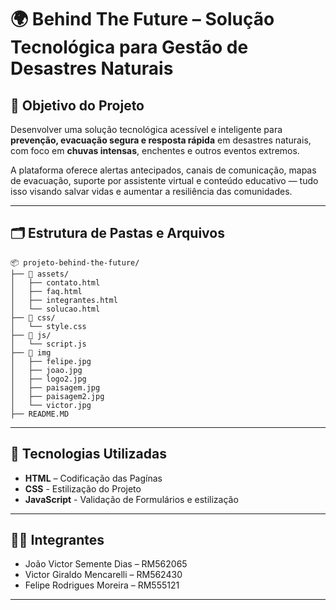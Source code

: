 # 🌍 Behind The Future – Solução Tecnológica para Gestão de Desastres Naturais

## 📌 Objetivo do Projeto
Desenvolver uma solução tecnológica acessível e inteligente para **prevenção, evacuação segura e resposta rápida** em desastres naturais, com foco em **chuvas intensas**, enchentes e outros eventos extremos.

A plataforma oferece alertas antecipados, canais de comunicação, mapas de evacuação, suporte por assistente virtual e conteúdo educativo — tudo isso visando salvar vidas e aumentar a resiliência das comunidades.

---

## 🗂️ Estrutura de Pastas e Arquivos

```
📦 projeto-behind-the-future/
├── 📁 assets/
│   ├── contato.html            
│   ├── faq.html                  
│   ├── integrantes.html
│   └── solucao.html      
├── 📁 css/
│   └── style.css
├── 📁 js/
│   └── script.js
├── 📁 img
│   ├── felipe.jpg  
│   ├── joao.jpg
│   ├── logo2.jpg
│   ├── paisagem.jpg
│   ├── paisagem2.jpg
│   └── victor.jpg
├── README.MD
```

---

## 🧰 Tecnologias Utilizadas

- **HTML** – Codificação das Pagínas
- **CSS** - Estilização do Projeto
- **JavaScript** - Validação de Formulários e estilização

---

## 👨‍💻 Integrantes

- João Victor Semente Dias – RM562065  
- Victor Giraldo Mencarelli – RM562430  
- Felipe Rodrigues Moreira – RM555121  

---









